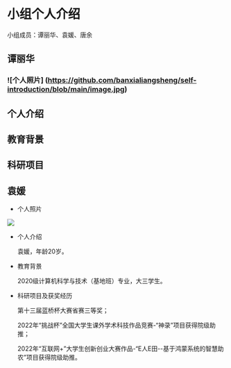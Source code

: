 # 小组个人介绍

小组成员：谭丽华、袁媛、唐余



## 谭丽华

### ![个人照片] (https://github.com/banxialiangsheng/self-introduction/blob/main/image.jpg)

## 个人介绍

## 教育背景

## 科研项目



## 袁媛

* 个人照片

![](https://great.wzznft.com/i/2023/04/12/qsryee.jpg)



* 个人介绍

  袁媛，年龄20岁。

* 教育背景

  2020级计算机科学与技术（基地班）专业，大三学生。

* 科研项目及获奖经历

  第十三届蓝桥杯大赛省赛三等奖；

  2022年“挑战杯”全国大学生课外学术科技作品竞赛-“神录”项目获得院级助推；
  
  2022年“互联网+”大学生创新创业大赛作品-“E人E田--基于鸿蒙系统的智慧助农”项目获得院级助推。
  
  
  
  





